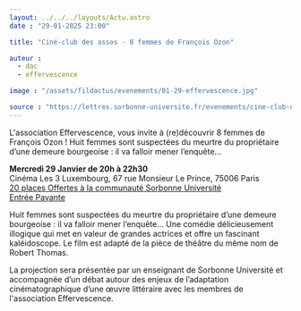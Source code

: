 ```yaml
---
layout: ../../../layouts/Actu.astro
date : "29-01-2025 23:00"

title: "Ciné-club des assos - 8 femmes de François Ozon"

auteur :
  - dac
  - effervescence

image : "/assets/fildactus/evenements/01-29-effervescence.jpg"

source : "https://lettres.sorbonne-universite.fr/evenements/cine-club-des-assos-8-femmes-de-francois-ozon"
---
```


L'association Effervescence, vous invite à (re)découvrir 8 femmes de François Ozon ! Huit femmes sont suspectées du meurtre du propriétaire d’une demeure bourgeoise : il va falloir mener l’enquête...

__Mercredi 29 Janvier de 20h à 22h30__  
Cinéma Les 3 Luxembourg, 67 rue Monsieur Le Prince, 75006 Paris  
[20 places Offertes à la communauté Sorbonne Université](https://activites.sorbonne-universite.fr/creneaux-activite?aid=168&resetfilters=0&clearordering=0&clearfilters=0)  
[Entrée Payante](https://www.lestroisluxembourg.com/reserver/F1749/D1738177200/VF/269615/)

Huit femmes sont suspectées du meurtre du propriétaire d’une demeure bourgeoise : il va falloir mener l’enquête... Une comédie délicieusement illogique qui met en valeur de grandes actrices et offre un fascinant kaléidoscope. Le film est adapté de la pièce de théâtre du même nom de Robert Thomas.

La projection sera présentée par un enseignant de Sorbonne Université et accompagnée d’un débat autour des enjeux de l’adaptation cinématographique d’une œuvre littéraire avec les membres de l'association Effervescence.


